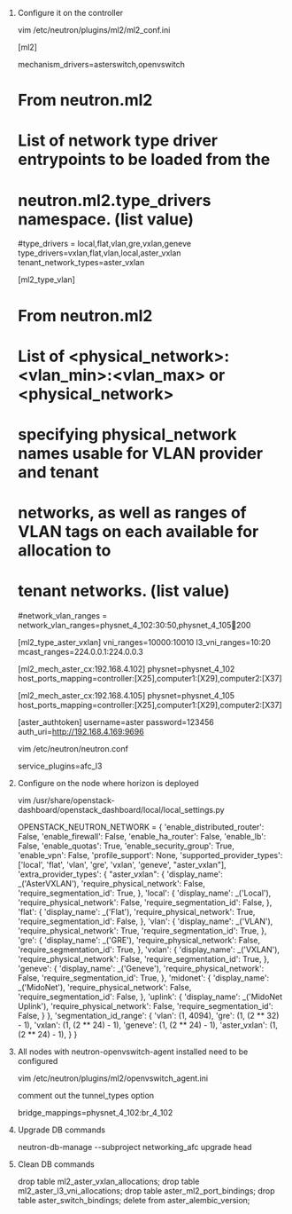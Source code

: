 

1.  Configure it on the controller
 
     
    vim /etc/neutron/plugins/ml2/ml2_conf.ini
    
    [ml2]
    
    mechanism_drivers=asterswitch,openvswitch
    
    #
    # From neutron.ml2
    #
    
    # List of network type driver entrypoints to be loaded from the
    # neutron.ml2.type_drivers namespace. (list value)
    #type_drivers = local,flat,vlan,gre,vxlan,geneve
    type_drivers=vxlan,flat,vlan,local,aster_vxlan
    tenant_network_types=aster_vxlan
    
    [ml2_type_vlan]
    
    #
    # From neutron.ml2
    #
    
    # List of <physical_network>:<vlan_min>:<vlan_max> or <physical_network>
    # specifying physical_network names usable for VLAN provider and tenant
    # networks, as well as ranges of VLAN tags on each available for allocation to
    # tenant networks. (list value)
    #network_vlan_ranges =
    network_vlan_ranges=physnet_4_102:30:50,physnet_4_105:100:200
    
    [ml2_type_aster_vxlan]
    vni_ranges=10000:10010
    l3_vni_ranges=10:20
    mcast_ranges=224.0.0.1:224.0.0.3
    
    [ml2_mech_aster_cx:192.168.4.102]
    physnet=physnet_4_102
    host_ports_mapping=controller:[X25],computer1:[X29],computer2:[X37]
    
    [ml2_mech_aster_cx:192.168.4.105]
    physnet=physnet_4_105
    host_ports_mapping=controller:[X25],computer1:[X29],computer2:[X37]
    
    [aster_authtoken]
    username=aster
    password=123456
    auth_uri=http://192.168.4.169:9696
    
    vim /etc/neutron/neutron.conf
    
    service_plugins=afc_l3

2.  Configure on the node where horizon is deployed

     
    vim /usr/share/openstack-dashboard/openstack_dashboard/local/local_settings.py
    
    OPENSTACK_NEUTRON_NETWORK = {
        'enable_distributed_router': False,
        'enable_firewall': False,
        'enable_ha_router': False,
        'enable_lb': False,
        'enable_quotas': True,
        'enable_security_group': True,
        'enable_vpn': False,
        'profile_support': None,
        'supported_provider_types': ['local', 'flat', 'vlan', 'gre', 'vxlan', 'geneve', "aster_vxlan"],
        'extra_provider_types': {
            "aster_vxlan": {
              'display_name': _('AsterVXLAN'),
               'require_physical_network': False,
               'require_segmentation_id': True,
             },
            'local': {
                'display_name': _('Local'),
                'require_physical_network': False,
                'require_segmentation_id': False,
            },
            'flat': {
                'display_name': _('Flat'),
                'require_physical_network': True,
                'require_segmentation_id': False,
            },
            'vlan': {
                'display_name': _('VLAN'),
                'require_physical_network': True,
                'require_segmentation_id': True,
            },
            'gre': {
                'display_name': _('GRE'),
                'require_physical_network': False,
                'require_segmentation_id': True,
            },
            'vxlan': {
                'display_name': _('VXLAN'),
                'require_physical_network': False,
                'require_segmentation_id': True,
            },
            'geneve': {
                'display_name': _('Geneve'),
                'require_physical_network': False,
                'require_segmentation_id': True,
            },
            'midonet': {
                'display_name': _('MidoNet'),
                'require_physical_network': False,
                'require_segmentation_id': False,
            },
            'uplink': {
                'display_name': _('MidoNet Uplink'),
                'require_physical_network': False,
                'require_segmentation_id': False,
            }
        },
        'segmentation_id_range': {
            'vlan': (1, 4094),
            'gre': (1, (2 ** 32) - 1),
            'vxlan': (1, (2 ** 24) - 1),
            'geneve': (1, (2 ** 24) - 1),
            'aster_vxlan': (1, (2 ** 24) - 1),
        }
    }

3.  All nodes with neutron-openvswitch-agent installed need to be configured
  
    
    vim /etc/neutron/plugins/ml2/openvswitch_agent.ini
    
    comment out the tunnel_types option
          
    bridge_mappings=physnet_4_102:br_4_102
   
4.  Upgrade DB commands 


    neutron-db-manage --subproject networking_afc upgrade head

5.  Clean DB commands


    drop table ml2_aster_vxlan_allocations;
    drop table ml2_aster_l3_vni_allocations;
    drop table aster_ml2_port_bindings;
    drop table aster_switch_bindings;
    delete from aster_alembic_version;
